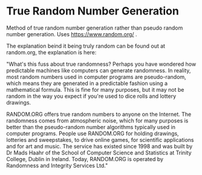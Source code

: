 # True Random Number Generation
Method of true random number generation rather than pseudo random number generation. Uses https://www.random.org/ .

The explanation beind it being truly random can be found out at random.org, the explanation is here:

"What's this fuss about true randomness?
Perhaps you have wondered how predictable machines like computers can generate randomness. In reality, most random numbers used in computer programs are pseudo-random, which means they are generated in a predictable fashion using a mathematical formula. This is fine for many purposes, but it may not be random in the way you expect if you're used to dice rolls and lottery drawings.

RANDOM.ORG offers true random numbers to anyone on the Internet. The randomness comes from atmospheric noise, which for many purposes is better than the pseudo-random number algorithms typically used in computer programs. People use RANDOM.ORG for holding drawings, lotteries and sweepstakes, to drive online games, for scientific applications and for art and music. The service has existed since 1998 and was built by Dr Mads Haahr of the School of Computer Science and Statistics at Trinity College, Dublin in Ireland. Today, RANDOM.ORG is operated by Randomness and Integrity Services Ltd."
